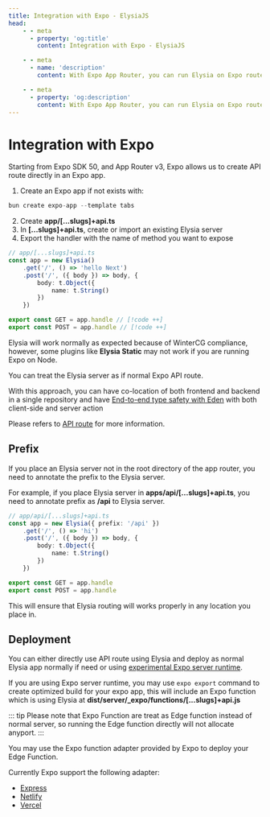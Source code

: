 ```yaml
---
title: Integration with Expo - ElysiaJS
head:
    - - meta
      - property: 'og:title'
        content: Integration with Expo - ElysiaJS

    - - meta
      - name: 'description'
        content: With Expo App Router, you can run Elysia on Expo route. Elysia will work normally as expected thank to WinterCG compliance.

    - - meta
      - property: 'og:description'
        content: With Expo App Router, you can run Elysia on Expo route. Elysia will work normally as expected thank to WinterCG compliance.
---
```


# Integration with Expo

Starting from Expo SDK 50, and App Router v3, Expo allows us to create API route directly in an Expo app.

1. Create an Expo app if not exists with:
```typescript
bun create expo-app --template tabs
```

2. Create **app/[...slugs]+api.ts**
3. In **[...slugs]+api.ts**, create or import an existing Elysia server
4. Export the handler with the name of method you want to expose

```typescript
// app/[...slugs]+api.ts
const app = new Elysia()
    .get('/', () => 'hello Next')
    .post('/', ({ body }) => body, {
        body: t.Object({
            name: t.String()
        })
    })

export const GET = app.handle // [!code ++]
export const POST = app.handle // [!code ++]
```

Elysia will work normally as expected because of WinterCG compliance, however, some plugins like **Elysia Static** may not work if you are running Expo on Node.

You can treat the Elysia server as if normal Expo API route.

With this approach, you can have co-location of both frontend and backend in a single repository and have [End-to-end type safety with Eden](https://elysiajs.com/eden/overview.html) with both client-side and server action

Please refers to [API route](https://docs.expo.dev/router/reference/api-routes/) for more information.

## Prefix
If you place an Elysia server not in the root directory of the app router, you need to annotate the prefix to the Elysia server.

For example, if you place Elysia server in **apps/api/[...slugs]+api.ts**, you need to annotate prefix as **/api** to Elysia server.

```typescript
// app/api/[...slugs]+api.ts
const app = new Elysia({ prefix: '/api' })
    .get('/', () => 'hi')
    .post('/', ({ body }) => body, {
        body: t.Object({
            name: t.String()
        })
    })

export const GET = app.handle
export const POST = app.handle
```

This will ensure that Elysia routing will works properly in any location you place in.

## Deployment
You can either directly use API route using Elysia and deploy as normal Elysia app normally if need or using [experimental Expo server runtime](https://docs.expo.dev/router/reference/api-routes/#deployment).

If you are using Expo server runtime, you may use `expo export` command to create optimized build for your expo app, this will include an Expo function which is using Elysia at **dist/server/_expo/functions/[...slugs\]+api.js**

::: tip
Please note that Expo Function are treat as Edge function instead of normal server, so running the Edge function directly will not allocate anyport.
:::

You may use the Expo function adapter provided by Expo to deploy your Edge Function.

Currently Expo support the following adapter:
- [Express](https://docs.expo.dev/router/reference/api-routes/#express)
- [Netlify](https://docs.expo.dev/router/reference/api-routes/#netlify)
- [Vercel](https://docs.expo.dev/router/reference/api-routes/#vercel)
